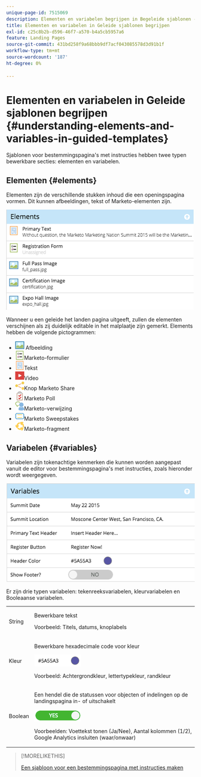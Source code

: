 ```yaml
---
unique-page-id: 7515069
description: Elementen en variabelen begrijpen in Begeleide sjablonen - Marketo Docs - Productdocumentatie
title: Elementen en variabelen in Geleide sjablonen begrijpen
exl-id: c25c8b2b-d596-46f7-a570-b4a5cb5957a6
feature: Landing Pages
source-git-commit: 431bd258f9a68bbb9df7acf043085578d3d91b1f
workflow-type: tm+mt
source-wordcount: '187'
ht-degree: 0%

---
```


# Elementen en variabelen in Geleide sjablonen begrijpen {#understanding-elements-and-variables-in-guided-templates}

Sjablonen voor bestemmingspagina&#39;s met instructies hebben twee typen bewerkbare secties: elementen en variabelen.

## Elementen {#elements}

Elementen zijn de verschillende stukken inhoud die een openingspagina vormen. Dit kunnen afbeeldingen, tekst of Marketo-elementen zijn.

![](assets/image2015-5-20-14-3a57-3a55.png)

Wanneer u een geleide het landen pagina uitgeeft, zullen de elementen verschijnen als zij duidelijk editable in het malplaatje zijn gemerkt. Elements hebben de volgende pictogrammen:

* ![—](assets/image2015-5-20-12-3a30-3a48.png) Afbeelding
* ![—](assets/image2015-5-20-12-3a31-3a33.png)Marketo-formulier
* ![—](assets/image2015-5-20-12-3a41-3a21.png)Tekst
* ![—](assets/image2015-5-20-12-3a42-3a47.png)Video
* ![—](assets/image2015-5-20-12-3a44-3a17.png)Knop Marketo Share
* ![—](assets/image2015-5-20-12-3a43-3a21.png)Marketo Poll
* ![—](assets/image2015-5-20-12-3a43-3a2.png)Marketo-verwijzing
* ![—](assets/image2015-5-20-12-3a44-3a40.png)Marketo Sweepstakes
* ![—](assets/image2015-5-20-12-3a47-3a45.png)Marketo-fragment

## Variabelen {#variables}

Variabelen zijn tokenachtige kenmerken die kunnen worden aangepast vanuit de editor voor bestemmingspagina&#39;s met instructies, zoals hieronder wordt weergegeven.

![](assets/image2015-5-20-15-3a0-3a2.png)

Er zijn drie typen variabelen: tekenreeksvariabelen, kleurvariabelen en Booleaanse variabelen.

<table> 
 <tbody> 
  <tr> 
   <td>String</td> 
   <td><p>Bewerkbare tekst</p><p>Voorbeeld: Titels, datums, knoplabels</p></td> 
  </tr> 
  <tr> 
   <td>Kleur</td> 
   <td><p>Bewerkbare hexadecimale code voor kleur</p><p><img alt="—" src="assets/image2015-5-20-13-3a14-3a57.png" data-linked-resource-id="7515092" data-linked-resource-type="attachment" data-base-url="https://docs.marketo.com" data-linked-resource-container-id="7515069" title="--"></p><p>Voorbeeld: Achtergrondkleur, lettertypekleur, randkleur</p></td> 
  </tr> 
  <tr> 
   <td>Boolean</td> 
   <td><p>Een hendel die de statussen voor objecten of indelingen op de landingspagina in- of uitschakelt</p><p><img alt="--" src="assets/image2015-5-20-13-3a14-3a25.png" data-linked-resource-id="7515091" data-linked-resource-type="attachment" data-base-url="https://docs.marketo.com" data-linked-resource-container-id="7515069" title="--"></p><p>Voorbeelden: Voettekst tonen (Ja/Nee), Aantal kolommen (1/2), Google Analytics insluiten (waar/onwaar)</p></td> 
  </tr> 
 </tbody> 
</table>

>[!MORELIKETHIS]
>
>[Een sjabloon voor een bestemmingspagina met instructies maken](/help/marketo/product-docs/demand-generation/landing-pages/landing-page-templates/create-a-guided-landing-page-template.md)
